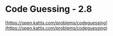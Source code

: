 # Code Guessing - 2.8

[https://open.kattis.com/problems/codeguessing](https://open.kattis.com/problems/codeguessing)
